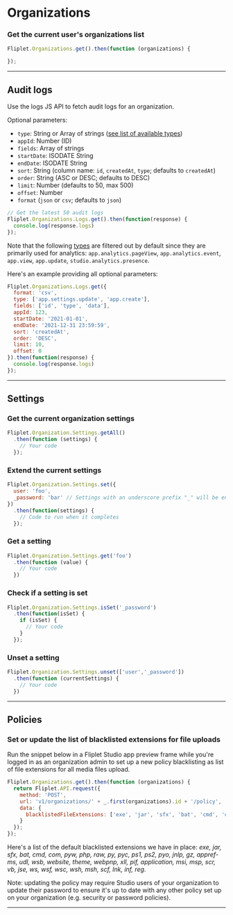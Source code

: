 # Organizations

### Get the current user's organizations list

```js
Fliplet.Organizations.get().then(function (organizations) {

});
```

---

## Audit logs

Use the logs JS API to fetch audit logs for an organization.

Optional parameters:

  - `type`: String or Array of strings ([see list of available types](/Organization-audit-log-types.html))
  - `appId`: Number (ID)
  - `fields`: Array of strings
  - `startDate`: ISODATE String
  - `endDate`: ISODATE String
  - `sort`: String (column name: `id`, `createdAt`, `type`; defaults to `createdAt`)
  - `order`: String (ASC or DESC; defaults to DESC)
  - `limit`: Number (defaults to 50, max 500)
  - `offset`: Number
  - `format` (`json` or `csv`; defaults to `json`)

```js
// Get the latest 50 audit logs
Fliplet.Organizations.Logs.get().then(function(response) {
  console.log(response.logs)
});
```

Note that the following [types](/Organization-audit-log-types.html) are filtered out by default since they are primarily used for analytics: `app.analytics.pageView`, `app.analytics.event`, `app.view`, `app.update`,  `studio.analytics.presence`.

Here's an example providing all optional parameters:

```js
Fliplet.Organizations.Logs.get({
  format: 'csv',
  type: ['app.settings.update', 'app.create'],
  fields: ['id', 'type', 'data'],
  appId: 123,
  startDate: '2021-01-01',
  endDate: '2021-12-31 23:59:59',
  sort: 'createdAt',
  order: 'DESC',
  limit: 10,
  offset: 0
}).then(function(response) {
  console.log(response.logs)
});
```

---

## Settings

### Get the current organization settings

```js
Fliplet.Organization.Settings.getAll()
  .then(function (settings) {
    // Your code
  });
```

### Extend the current settings

```js
Fliplet.Organization.Settings.set({
  user: 'foo',
  _password: 'bar' // Settings with an underscore prefix "_" will be encrypted
})
  .then(function(settings) {
    // Code to run when it completes
  });
```

### Get a setting

```js
Fliplet.Organization.Settings.get('foo')
  .then(function (value) {
    // Your code
  })
```

### Check if a setting is set

```js
Fliplet.Organization.Settings.isSet('_password')
  .then(function(isSet) {
    if (isSet) {
      // Your code
    }
  });
```

### Unset a setting

```js
Fliplet.Organization.Settings.unset(['user','_password'])
  .then(function (currentSettings) {
    // Your code
  })
```

---

## Policies

### Set or update the list of blacklisted extensions for file uploads

Run the snippet below in a Fliplet Studio app preview frame while you're logged in as an organization admin to set up a new policy blacklisting as list of file extensions for all media files upload.

```js
Fliplet.Organizations.get().then(function (organizations) {
  return Fliplet.API.request({
    method: 'POST',
    url: 'v1/organizations/' + _.first(organizations).id + '/policy',
    data: {
      blacklistedFileExtensions: ['exe', 'jar', 'sfx', 'bat', 'cmd', 'com']
    }
  });
});
```

Here's a list of the default blacklisted extensions we have in place: *exe, jar, sfx, bat, cmd, com, pyw, php, raw, py, pyc, ps1, ps2, pyo, jnlp, gz, appref-ms, udl, wsb, website, theme, webpnp, xll, pif, application, msi, msp, scr, vb, jse, ws, wsf, wsc, wsh, msh, scf, lnk, inf, reg.*

<p class="note">Note: updating the policy may require Studio users of your organization to update their password to ensure it's up to date with any other policy set up on your organization (e.g. security or password policies).</p>

---